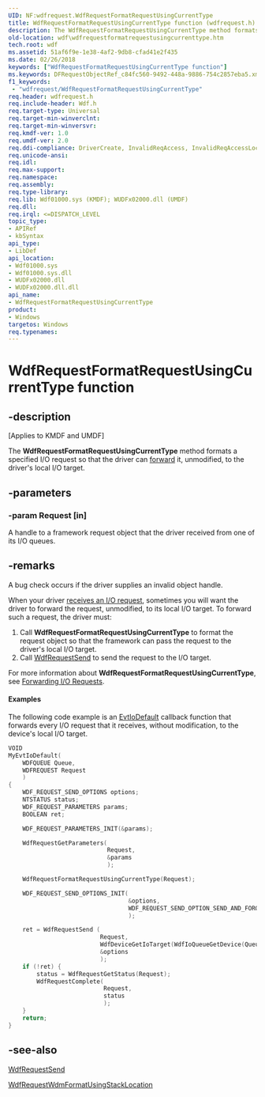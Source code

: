 ```yaml
---
UID: NF:wdfrequest.WdfRequestFormatRequestUsingCurrentType
title: WdfRequestFormatRequestUsingCurrentType function (wdfrequest.h)
description: The WdfRequestFormatRequestUsingCurrentType method formats a specified I/O request so that the driver can forward it, unmodified, to the driver's local I/O target.
old-location: wdf\wdfrequestformatrequestusingcurrenttype.htm
tech.root: wdf
ms.assetid: 51af6f9e-1e38-4af2-9db8-cfad41e2f435
ms.date: 02/26/2018
keywords: ["WdfRequestFormatRequestUsingCurrentType function"]
ms.keywords: DFRequestObjectRef_c84fc560-9492-448a-9886-754c2857eba5.xml, WdfRequestFormatRequestUsingCurrentType, WdfRequestFormatRequestUsingCurrentType method, kmdf.wdfrequestformatrequestusingcurrenttype, wdf.wdfrequestformatrequestusingcurrenttype, wdfrequest/WdfRequestFormatRequestUsingCurrentType
f1_keywords:
 - "wdfrequest/WdfRequestFormatRequestUsingCurrentType"
req.header: wdfrequest.h
req.include-header: Wdf.h
req.target-type: Universal
req.target-min-winverclnt: 
req.target-min-winversvr: 
req.kmdf-ver: 1.0
req.umdf-ver: 2.0
req.ddi-compliance: DriverCreate, InvalidReqAccess, InvalidReqAccessLocal, KmdfIrql, KmdfIrql2, RequestFormattedValid
req.unicode-ansi: 
req.idl: 
req.max-support: 
req.namespace: 
req.assembly: 
req.type-library: 
req.lib: Wdf01000.sys (KMDF); WUDFx02000.dll (UMDF)
req.dll: 
req.irql: <=DISPATCH_LEVEL
topic_type:
- APIRef
- kbSyntax
api_type:
- LibDef
api_location:
- Wdf01000.sys
- Wdf01000.sys.dll
- WUDFx02000.dll
- WUDFx02000.dll.dll
api_name:
- WdfRequestFormatRequestUsingCurrentType
product:
- Windows
targetos: Windows
req.typenames: 
---
```


# WdfRequestFormatRequestUsingCurrentType function


## -description


<p class="CCE_Message">[Applies to KMDF and UMDF]</p>

The <b>WdfRequestFormatRequestUsingCurrentType</b> method formats a specified I/O request so that the driver can <a href="https://docs.microsoft.com/windows-hardware/drivers/wdf/forwarding-i-o-requests">forward</a> it, unmodified, to the driver's local I/O target.


## -parameters




### -param Request [in]

A handle to a framework request object that the driver received from one of its I/O queues.


## -remarks

A bug check occurs if the driver supplies an invalid object handle.



When your driver <a href="https://docs.microsoft.com/windows-hardware/drivers/wdf/receiving-i-o-requests">receives an I/O request</a>, sometimes you will want the driver to forward the request, unmodified, to its local I/O target. To forward such a request, the driver must:

<ol>
<li>
Call <b>WdfRequestFormatRequestUsingCurrentType</b> to format the request object so that the framework can pass the request to the driver's local I/O target.

</li>
<li>
Call <a href="https://docs.microsoft.com/windows-hardware/drivers/ddi/wdfrequest/nf-wdfrequest-wdfrequestsend">WdfRequestSend</a> to send the request to the I/O target.

</li>
</ol>
For more information about <b>WdfRequestFormatRequestUsingCurrentType</b>, see <a href="https://docs.microsoft.com/windows-hardware/drivers/wdf/forwarding-i-o-requests">Forwarding I/O Requests</a>.


#### Examples

The following code example is an <a href="https://docs.microsoft.com/windows-hardware/drivers/ddi/wdfio/nc-wdfio-evt_wdf_io_queue_io_default">EvtIoDefault</a> callback function that forwards every I/O request that it receives, without modification, to the device's local I/O target.

```cpp
VOID
MyEvtIoDefault(
    WDFQUEUE Queue,
    WDFREQUEST Request
    )
{
    WDF_REQUEST_SEND_OPTIONS options;
    NTSTATUS status;
    WDF_REQUEST_PARAMETERS params;
    BOOLEAN ret;

    WDF_REQUEST_PARAMETERS_INIT(&params);

    WdfRequestGetParameters(
                            Request,
                            &params
                            );

    WdfRequestFormatRequestUsingCurrentType(Request);

    WDF_REQUEST_SEND_OPTIONS_INIT(
                                  &options,
                                  WDF_REQUEST_SEND_OPTION_SEND_AND_FORGET
                                  );

    ret = WdfRequestSend (
                          Request,
                          WdfDeviceGetIoTarget(WdfIoQueueGetDevice(Queue)),
                          &options
                          );
    if (!ret) {
        status = WdfRequestGetStatus(Request);
        WdfRequestComplete(
                           Request,
                           status
                           );
    }
    return;
}
```



## -see-also




<a href="https://docs.microsoft.com/windows-hardware/drivers/ddi/wdfrequest/nf-wdfrequest-wdfrequestsend">WdfRequestSend</a>



<a href="https://docs.microsoft.com/windows-hardware/drivers/ddi/wdfrequest/nf-wdfrequest-wdfrequestwdmformatusingstacklocation">WdfRequestWdmFormatUsingStackLocation</a>
 

 

